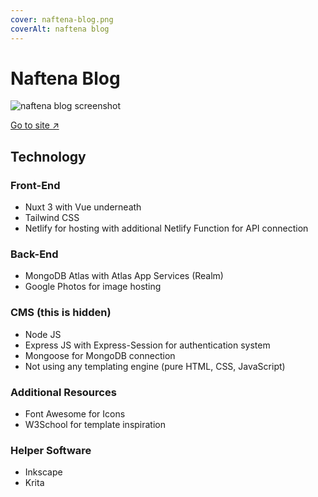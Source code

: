 ```yaml
---
cover: naftena-blog.png
coverAlt: naftena blog
---
```


# Naftena Blog

![naftena blog screenshot](/naftena-blog.png)

<a class="clink" href="https://naftena.my.id" target="_blank">Go to site &#8599;</a>

## Technology

### Front-End

- Nuxt 3 with Vue underneath
- Tailwind CSS
- Netlify for hosting with additional Netlify Function for API connection

### Back-End
- MongoDB Atlas with Atlas App Services (Realm)
- Google Photos for image hosting

### CMS (this is hidden)
- Node JS
- Express JS with Express-Session for authentication system
- Mongoose for MongoDB connection
- Not using any templating engine (pure HTML, CSS, JavaScript)

### Additional Resources
* Font Awesome for Icons
* W3School for template inspiration

### Helper Software
* Inkscape
* Krita